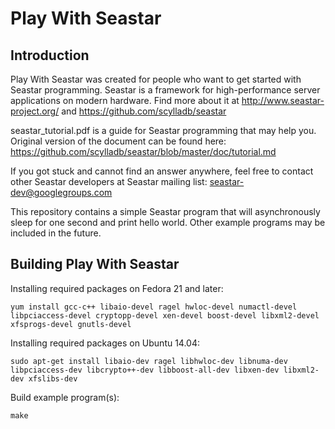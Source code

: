 Play With Seastar
=======

Introduction
------------

Play With Seastar was created for people who want to get started with Seastar
programming. Seastar is a framework for high-performance server applications on
modern hardware. Find more about it at http://www.seastar-project.org/ and
https://github.com/scylladb/seastar

seastar_tutorial.pdf is a guide for Seastar programming that may help you.
Original version of the document can be found here:
https://github.com/scylladb/seastar/blob/master/doc/tutorial.md

If you got stuck and cannot find an answer anywhere, feel free to contact other
Seastar developers at Seastar mailing list: seastar-dev@googlegroups.com

This repository contains a simple Seastar program that will asynchronously
sleep for one second and print hello world. Other example programs may be
included in the future.

Building Play With Seastar
--------------------

Installing required packages on Fedora 21 and later:
```
yum install gcc-c++ libaio-devel ragel hwloc-devel numactl-devel libpciaccess-devel cryptopp-devel xen-devel boost-devel libxml2-devel xfsprogs-devel gnutls-devel
```

Installing required packages on Ubuntu 14.04:
```
sudo apt-get install libaio-dev ragel libhwloc-dev libnuma-dev libpciaccess-dev libcrypto++-dev libboost-all-dev libxen-dev libxml2-dev xfslibs-dev
```

Build example program(s):
```
make
```

